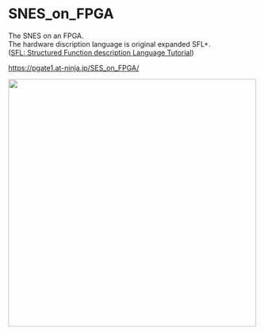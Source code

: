 # SNES_on_FPGA

The SNES on an FPGA.  
The hardware discription language is original expanded SFL+.  
(<a href=http://www-lab09.kuee.kyoto-u.ac.jp/parthenon/NTT/English/Tutorial/tutorial.htm>SFL: Structured Function description Language Tutorial</a>)

https://pgate1.at-ninja.jp/SES_on_FPGA/

<img width=500 src=https://pgate1.at-ninja.jp/SNES_on_FPGA/DE2-115_20150627.jpg>
